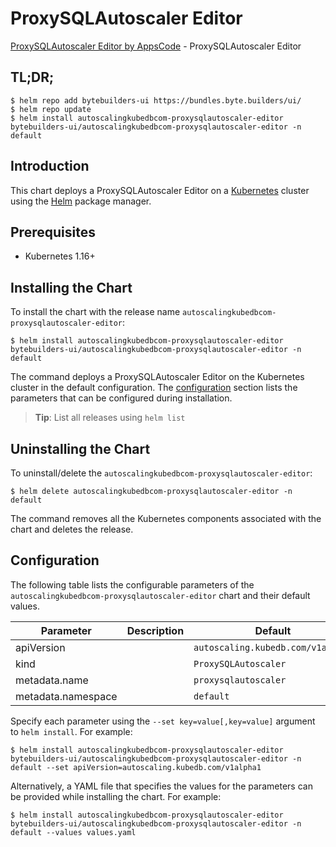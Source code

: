 # ProxySQLAutoscaler Editor

[ProxySQLAutoscaler Editor by AppsCode](https://byte.builders) - ProxySQLAutoscaler Editor

## TL;DR;

```console
$ helm repo add bytebuilders-ui https://bundles.byte.builders/ui/
$ helm repo update
$ helm install autoscalingkubedbcom-proxysqlautoscaler-editor bytebuilders-ui/autoscalingkubedbcom-proxysqlautoscaler-editor -n default
```

## Introduction

This chart deploys a ProxySQLAutoscaler Editor on a [Kubernetes](http://kubernetes.io) cluster using the [Helm](https://helm.sh) package manager.

## Prerequisites

- Kubernetes 1.16+

## Installing the Chart

To install the chart with the release name `autoscalingkubedbcom-proxysqlautoscaler-editor`:

```console
$ helm install autoscalingkubedbcom-proxysqlautoscaler-editor bytebuilders-ui/autoscalingkubedbcom-proxysqlautoscaler-editor -n default
```

The command deploys a ProxySQLAutoscaler Editor on the Kubernetes cluster in the default configuration. The [configuration](#configuration) section lists the parameters that can be configured during installation.

> **Tip**: List all releases using `helm list`

## Uninstalling the Chart

To uninstall/delete the `autoscalingkubedbcom-proxysqlautoscaler-editor`:

```console
$ helm delete autoscalingkubedbcom-proxysqlautoscaler-editor -n default
```

The command removes all the Kubernetes components associated with the chart and deletes the release.

## Configuration

The following table lists the configurable parameters of the `autoscalingkubedbcom-proxysqlautoscaler-editor` chart and their default values.

|     Parameter      | Description |              Default              |
|--------------------|-------------|-----------------------------------|
| apiVersion         |             | `autoscaling.kubedb.com/v1alpha1` |
| kind               |             | `ProxySQLAutoscaler`              |
| metadata.name      |             | `proxysqlautoscaler`              |
| metadata.namespace |             | `default`                         |


Specify each parameter using the `--set key=value[,key=value]` argument to `helm install`. For example:

```console
$ helm install autoscalingkubedbcom-proxysqlautoscaler-editor bytebuilders-ui/autoscalingkubedbcom-proxysqlautoscaler-editor -n default --set apiVersion=autoscaling.kubedb.com/v1alpha1
```

Alternatively, a YAML file that specifies the values for the parameters can be provided while
installing the chart. For example:

```console
$ helm install autoscalingkubedbcom-proxysqlautoscaler-editor bytebuilders-ui/autoscalingkubedbcom-proxysqlautoscaler-editor -n default --values values.yaml
```
